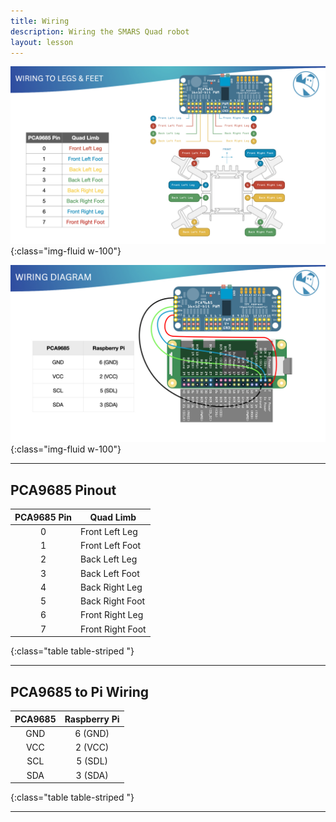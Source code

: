 ```yaml
---
title: Wiring
description: Wiring the SMARS Quad robot
layout: lesson
---
```


![wiring](assets/wiring01.jpg){:class="img-fluid w-100"}

![wiring](assets/wiring02.jpg){:class="img-fluid w-100"}

---

## PCA9685 Pinout

PCA9685 Pin | Quad Limb
:----------:|-----------------
     0      | Front Left Leg
     1      | Front Left Foot
     2      | Back Left Leg
     3      | Back Left Foot
     4      | Back Right Leg
     5      | Back Right Foot
     6      | Front Right Leg
     7      | Front Right Foot
{:class="table table-striped "}

---

## PCA9685 to Pi Wiring

PCA9685 | Raspberry Pi
:------:|:-----------:
  GND   |   6 (GND)
  VCC   |   2 (VCC)
  SCL   |   5 (SDL)
  SDA   |   3 (SDA)
{:class="table table-striped "}

---
